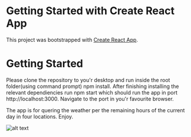 # Getting Started with Create React App

This project was bootstrapped with [Create React App](https://github.com/facebook/create-react-app).

# Getting Started 

Please clone the repository to you'r desktop and run inside the root folder(using command prompt) npm install. After finishing installing the relevant dependiencies run npm start which should run the app in port http://localhost:3000. Navigate to the port in you'r favourite browser.

The app is for quering the weather per the remaining hours of the current day in four locations. Enjoy.



![alt text](https://res.cloudinary.com/dyloyoawh/image/upload/v1616601386/Screen_Shot_2021-03-24_at_17.55.56_c5zlat.png)


